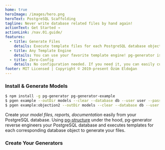 ```yaml
---
home: true
heroImage: /images/hero.png
heroText: PostgreSQL Scaffolding
tagline: Never write database related files by hand again!
actionText: Get Started →
actionLink: /nav.01.guide/
features:
  - title: Generate Files
    details: Execute template files for each PostgreSQL database object. From tables to check constraints.
  - title: Any Template Engine
    details: You can use your favorite template engine! pg-generator is template engine agnostic.
  - title: Zero-Config
    details: No configuration needed. If you need it, you can easily customize the most important parts.
footer: MIT Licensed | Copyright © 2019-present Özüm Eldoğan
---
```


### Install & Generate Models

```bash
$ npm install -g pg-generator pg-generator-example
$ pgen example --outDir models --clear --database db --user user --password password
$ pgen example:objection2 --outDir models --clear --database db --user user --password password
```

Create your _model files, reports, documentation_ easily from your PostgreSQL database. Using [pg-structure](https://www.pg-structure.com) under the hood, pg-generator reverse engineers your PostgreSQL database and executes templates for each corresponding database object to generate your files.

### Create Your Generators
